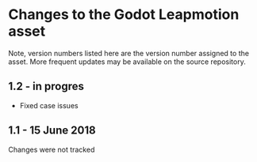 Changes to the Godot Leapmotion asset
=====================================

Note, version numbers listed here are the version number assigned to the asset.
More frequent updates may be available on the source repository.

1.2 - in progres
---------------------
* Fixed case issues

1.1 - 15 June 2018
------------------
Changes were not tracked
